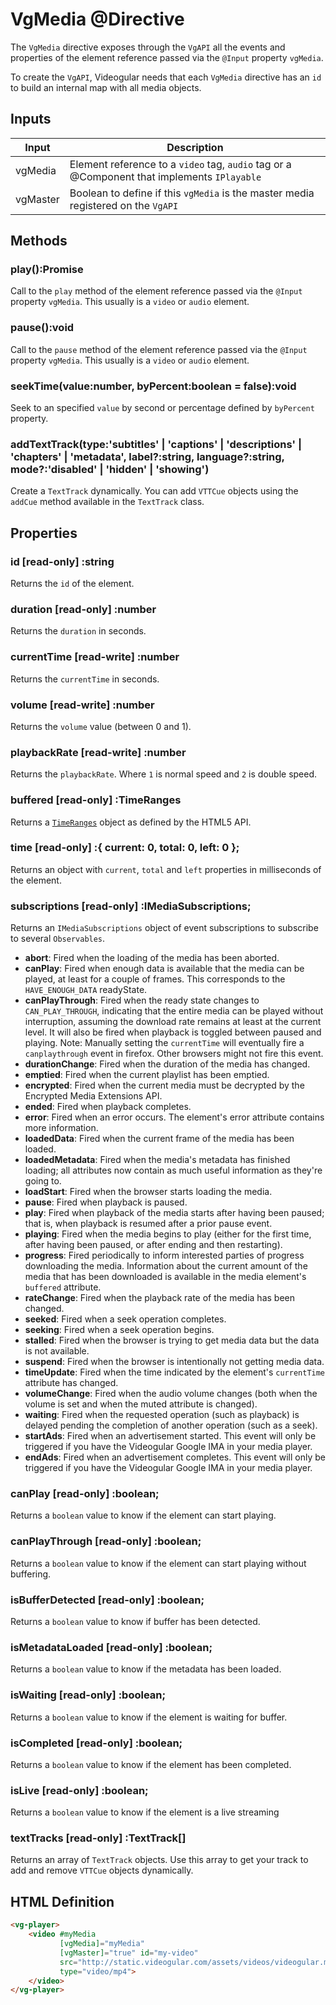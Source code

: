 # VgMedia @Directive

The `VgMedia` directive exposes through the `VgAPI` all the events and properties of the element reference passed via the `@Input` property `vgMedia`.

To create the `VgAPI`, Videogular needs that each `VgMedia` directive has an `id` to build an internal map with all media objects.

## Inputs

| Input | Description |
|--- |--- |
| vgMedia | Element reference to a `video` tag, `audio` tag or a @Component that implements `IPlayable` |
| vgMaster | Boolean to define if this `vgMedia` is the master media registered on the `VgAPI` |

## Methods

### play():Promise<any>

Call to the `play` method of the element reference passed via the `@Input` property `vgMedia`. This usually is a `video` or `audio` element.

### pause():void

Call to the `pause` method of the element reference passed via the `@Input` property `vgMedia`. This usually is a `video` or `audio` element.

### seekTime(value:number, byPercent:boolean = false):void

Seek to an specified `value` by second or percentage defined by `byPercent` property.

### addTextTrack(type:'subtitles' | 'captions' | 'descriptions' | 'chapters' | 'metadata', label?:string, language?:string, mode?:'disabled' | 'hidden' | 'showing')

Create a `TextTrack` dynamically. You can add `VTTCue` objects using the `addCue` method available in the `TextTrack` class.

## Properties

### id [read-only] :string

Returns the `id` of the element.

### duration [read-only] :number

Returns the `duration` in seconds.

### currentTime [read-write] :number

Returns the `currentTime` in seconds.

### volume [read-write] :number

Returns the `volume` value (between 0 and 1).

### playbackRate [read-write] :number

Returns the `playbackRate`. Where `1` is normal speed and `2` is double speed.

### buffered [read-only] :TimeRanges

Returns a <a href="https://developer.mozilla.org/en/docs/Web/API/TimeRanges">`TimeRanges`</a> object as defined by the HTML5 API.

### time [read-only] :{ current: 0, total: 0, left: 0 };

Returns an object with `current`, `total` and `left` properties in milliseconds of the element.

### subscriptions [read-only] :IMediaSubscriptions;

Returns an `IMediaSubscriptions` object of event subscriptions to subscribe to several `Observables`.

- **abort**: Fired when the loading of the media has been aborted.
- **canPlay**: Fired when enough data is available that the media can be played, at least for a couple of frames. This corresponds to the `HAVE_ENOUGH_DATA` readyState.
- **canPlayThrough**: Fired when the ready state changes to `CAN_PLAY_THROUGH`, indicating that the entire media can be played without interruption, assuming the download rate remains at least at the current level. It will also be fired when playback is toggled between paused and playing. Note: Manually setting the `currentTime` will eventually fire a `canplaythrough` event in firefox. Other browsers might not fire this event.
- **durationChange**: Fired when the duration of the media has changed.
- **emptied**: Fired when the current playlist has been emptied.
- **encrypted**: Fired when the current media must be decrypted by the Encrypted Media Extensions API.
- **ended**: Fired when playback completes.
- **error**: Fired when an error occurs.  The element's error attribute contains more information.
- **loadedData**: Fired when the current frame of the media has been loaded.
- **loadedMetadata**: Fired when the media's metadata has finished loading; all attributes now contain as much useful information as they're going to.
- **loadStart**: Fired when the browser starts loading the media.
- **pause**: Fired when playback is paused.
- **play**: Fired when playback of the media starts after having been paused; that is, when playback is resumed after a prior pause event.
- **playing**: Fired when the media begins to play (either for the first time, after having been paused, or after ending and then restarting).
- **progress**: Fired periodically to inform interested parties of progress downloading the media. Information about the current amount of the media that has been downloaded is available in the media element's `buffered` attribute.
- **rateChange**: Fired when the playback rate of the media has been changed.
- **seeked**: Fired when a seek operation completes.
- **seeking**: Fired when a seek operation begins.
- **stalled**: Fired when the browser is trying to get media data but the data is not available.
- **suspend**: Fired when the browser is intentionally not getting media data.
- **timeUpdate**: Fired when the time indicated by the element's `currentTime` attribute has changed.
- **volumeChange**: Fired when the audio volume changes (both when the volume is set and when the muted attribute is changed).
- **waiting**: Fired when the requested operation (such as playback) is delayed pending the completion of another operation (such as a seek).
- **startAds**: Fired when an advertisement started. This event will only be triggered if you have the Videogular Google IMA in your media player.
- **endAds**: Fired when an advertisement completes. This event will only be triggered if you have the Videogular Google IMA in your media player.

### canPlay [read-only] :boolean;

Returns a `boolean` value to know if the element can start playing.

### canPlayThrough [read-only] :boolean;

Returns a `boolean` value to know if the element can start playing without buffering.

### isBufferDetected [read-only] :boolean;

Returns a `boolean` value to know if buffer has been detected.

### isMetadataLoaded [read-only] :boolean;

Returns a `boolean` value to know if the metadata has been loaded.

### isWaiting [read-only] :boolean;

Returns a `boolean` value to know if the element is waiting for buffer.

### isCompleted [read-only] :boolean;

Returns a `boolean` value to know if the element has been completed.

### isLive [read-only] :boolean;

Returns a `boolean` value to know if the element is a live streaming

### textTracks [read-only] :TextTrack[]

Returns an array of `TextTrack` objects. Use this array to get your track to add and remove `VTTCue` objects dynamically.

## HTML Definition

```html
<vg-player>
    <video #myMedia
           [vgMedia]="myMedia"
           [vgMaster]="true" id="my-video"
           src="http://static.videogular.com/assets/videos/videogular.mp4"
           type="video/mp4">
    </video>
</vg-player>
```
